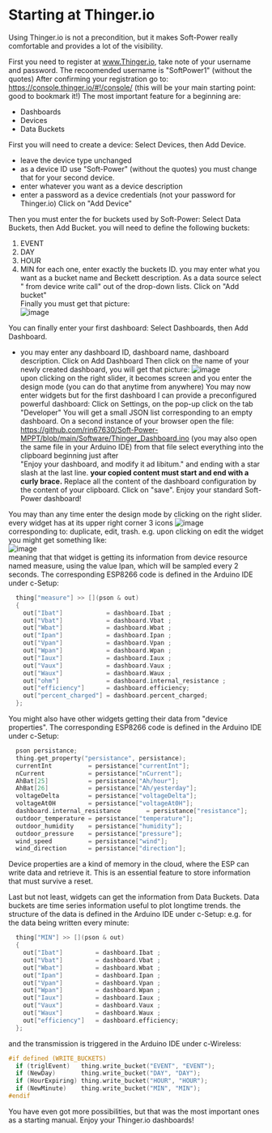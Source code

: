 # Starting at Thinger.io

Using Thinger.io is not a precondition, but it makes Soft-Power really comfortable and provides a lot of the visibility. 

First you need to register at www.Thinger.io, take note of your username and password.
The recoomended username is "SoftPower1" (without the quotes)
After confirming your registration go to:
https://console.thinger.io/#!/console/ (this will be your main starting point: good to bookmark it!)
The most important feature for a beginning are:
- Dashboards
- Devices
- Data Buckets

First you will need to create a device: Select Devices, then Add Device.
- leave the device type unchanged
- as a device ID use "Soft-Power" (without the quotes) you must change that for your second device.
- enter whatever you want as a device description
- enter a password as a device credentials (not your password for Thinger.io)
Click on "Add Device"

Then you must enter the for buckets used by Soft-Power: Select Data Buckets, then Add Bucket.
you will need to define the following buckets:
1. EVENT
2. DAY
3. HOUR
4. MIN
for each one, enter exactly the buckets ID. you may enter what you want as a bucket name and Beckett description.
As a data source select " from device write call" out of the drop-down lists.
Click on "Add bucket"  
Finally you must get that picture:  
![image](https://user-images.githubusercontent.com/14197155/106426214-80c80a00-6465-11eb-9a7a-1ead53ddb8f5.png)  

You can finally enter your first dashboard: Select Dashboards, then  Add Dashboard.  
- you may enter any dashboard ID, dashboard name, dashboard description.
Click on Add Dashboard
Then click on the name of your newly created dashboard, you will get that picture:
![image](https://user-images.githubusercontent.com/14197155/106428750-c090f080-6469-11eb-9144-6d397d9651bf.png)  
upon clicking on the right slider, it becomes screen and you enter the design mode (you can do that anytime from anywhere)
You may now enter widgets but for the first dashboard I can provide a preconfigured powerful dashboard:
Click on Settings, on the pop-up click on the tab "Developer"
You will get a small JSON list corresponding to an empty dashboard.
On a second instance of your browser open the file:
https://github.com/rin67630/Soft-Power-MPPT/blob/main/Software/Thinger_Dashboard.ino
(you may also open the same file in your Arduino IDE)
from that file select everything into the clipboard beginning just after  
"Enjoy your dashboard, and modify it ad libitum." 
and ending with  a star slash at the last line. 
**your copied content must start and end with a curly brace.**
Replace all the content of the dashboard configuration by the content of your clipboard.
Click on "save".
Enjoy your standard Soft-Power dashboard!

You may than any time enter the design mode by clicking on the right slider.
every widget has at its upper right corner 3 icons ![image](https://user-images.githubusercontent.com/14197155/106430653-67768c00-646c-11eb-8eee-5a0c796d9060.png)  
corresponding to: duplicate, edit, trash.
e.g. upon clicking on edit the widget you might get something like:  
![image](https://user-images.githubusercontent.com/14197155/106430945-dbb12f80-646c-11eb-9a95-b2874cdfbfeb.png)  
meaning that that widget is getting its information from device resource named measure, using the value Ipan, which will be sampled every 2 seconds.
The corresponding ESP8266 code is defined in the Arduino IDE under c-Setup:
```C++
  thing["measure"] >> [](pson & out)
  {
    out["Ibat"]            = dashboard.Ibat ;
    out["Vbat"]            = dashboard.Vbat ;
    out["Wbat"]            = dashboard.Wbat ;
    out["Ipan"]            = dashboard.Ipan ;
    out["Vpan"]            = dashboard.Vpan ;
    out["Wpan"]            = dashboard.Wpan ;
    out["Iaux"]            = dashboard.Iaux ;
    out["Vaux"]            = dashboard.Vaux ;
    out["Waux"]            = dashboard.Waux ;
    out["ohm"]             = dashboard.internal_resistance ;
    out["efficiency"]      = dashboard.efficiency;
    out["percent_charged"] = dashboard.percent_charged;
  };
``` 
You might also have other widgets getting their data from "device properties".
The corresponding ESP8266 code is defined in the Arduino IDE under c-Setup:
```C++
  pson persistance;
  thing.get_property("persistance", persistance);
  currentInt          = persistance["currentInt"];
  nCurrent            = persistance["nCurrent"];
  AhBat[25]           = persistance["Ah/hour"];
  AhBat[26]           = persistance["Ah/yesterday"];
  voltageDelta        = persistance["voltageDelta"];
  voltageAt0H         = persistance["voltageAt0H"];
  dashboard.internal_resistance       = persistance["resistance"];
  outdoor_temperature = persistance["temperature"];
  outdoor_humidity    = persistance["humidity"];
  outdoor_pressure    = persistance["pressure"];
  wind_speed          = persistance["wind"];
  wind_direction      = persistance["direction"];
```
Device properties are a kind of memory in the cloud, where the ESP can write data and retrieve it.
This is an essential feature to store information that must survive a reset.

Last but not least, widgets can get the information from Data Buckets.
Data buckets are time series information useful to plot longtime trends.
the structure of the data is defined in the Arduino IDE under c-Setup:
e.g. for the data being written every minute:
```C++
  thing["MIN"] >> [](pson & out)
  {
    out["Ibat"]         = dashboard.Ibat ;
    out["Vbat"]         = dashboard.Vbat ;
    out["Wbat"]         = dashboard.Wbat ;
    out["Ipan"]         = dashboard.Ipan ;
    out["Vpan"]         = dashboard.Vpan ;
    out["Wpan"]         = dashboard.Wpan ;
    out["Iaux"]         = dashboard.Iaux ;
    out["Vaux"]         = dashboard.Vaux ;
    out["Waux"]         = dashboard.Waux ;
    out["efficiency"]   = dashboard.efficiency;
  };
```
and the transmission is triggered in the Arduino IDE under c-Wireless:
```C++
#if defined (WRITE_BUCKETS)
  if (triglEvent)   thing.write_bucket("EVENT", "EVENT");
  if (NewDay)       thing.write_bucket("DAY", "DAY");
  if (HourExpiring) thing.write_bucket("HOUR", "HOUR");
  if (NewMinute)    thing.write_bucket("MIN", "MIN");
#endif
```
You have even got more possibilities, but that was the most important ones as a starting manual.
Enjoy your Thinger.io dashboards!
